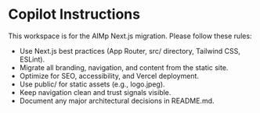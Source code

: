 # Copilot Instructions

This workspace is for the AIMp Next.js migration. Please follow these rules:
- Use Next.js best practices (App Router, src/ directory, Tailwind CSS, ESLint).
- Migrate all branding, navigation, and content from the static site.
- Optimize for SEO, accessibility, and Vercel deployment.
- Use public/ for static assets (e.g., logo.jpeg).
- Keep navigation clean and trust signals visible.
- Document any major architectural decisions in README.md.
